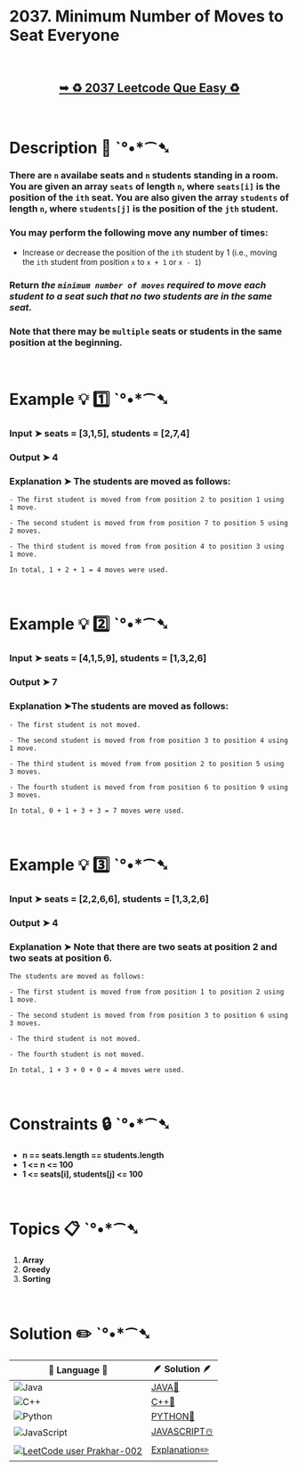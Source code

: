 # 2037. Minimum Number of Moves to Seat Everyone

</br>

<h2 align="center"> 

<a href="https://leetcode.com/problems/minimum-number-of-moves-to-seat-everyone/?envType=daily-question&envId=2024-06-23"><strong>➥ ♻️ 2037 Leetcode Que Easy ♻️</strong></a>
</h2>

</br>

# Description 📜 ˋ°•*⁀➷

### There are `n` availabe seats and `n` students standing in a room. You are given an array `seats` of length `n`, where `seats[i]` is the position of the `ith` seat. You are also given the array `students` of length `n`, where `students[j]` is the position of the `jth` student.

### You may perform the following move any number of times:

- Increase or decrease the position of the `ith` student by 1 (i.e., moving the `ith` student from position `x` to `x + 1` or `x - 1`)

### Return *the `minimum number of moves` required to move each student to a seat such that no two students are in the same seat.*

### Note that there may be `multiple` seats or students in the same position at the beginning.


</br>

# Example 💡 1️⃣ ˋ°•*⁀➷

  ### Input  ➤ seats = [3,1,5], students = [2,7,4]

  ### Output  ➤ 4

  ### Explanation  ➤ The students are moved as follows:

    - The first student is moved from from position 2 to position 1 using 1 move.

    - The second student is moved from from position 7 to position 5 using 2 moves.

    - The third student is moved from from position 4 to position 3 using 1 move.

    In total, 1 + 2 + 1 = 4 moves were used.

</br>

# Example 💡 2️⃣ ˋ°•*⁀➷

  ### Input ➤ seats = [4,1,5,9], students = [1,3,2,6]

  ### Output  ➤ 7

  ### Explanation ➤The students are moved as follows:
  
    - The first student is not moved.

    - The second student is moved from from position 3 to position 4 using 1 move.

    - The third student is moved from from position 2 to position 5 using 3 moves.

    - The fourth student is moved from from position 6 to position 9 using 3 moves.

    In total, 0 + 1 + 3 + 3 = 7 moves were used.


</br>

# Example 💡 3️⃣ ˋ°•*⁀➷

  ### Input ➤ seats = [2,2,6,6], students = [1,3,2,6]

  ### Output  ➤ 4

  ### Explanation ➤ Note that there are two seats at position 2 and two seats at position 6.
  
    The students are moved as follows:

    - The first student is moved from from position 1 to position 2 using 1 move.

    - The second student is moved from from position 3 to position 6 using 3 moves.

    - The third student is not moved.

    - The fourth student is not moved.

    In total, 1 + 3 + 0 + 0 = 4 moves were used.

</br>

# Constraints 🔒 ˋ°•*⁀➷

- **n == seats.length == students.length**
- **1 <= n <= 100**
- **1 <= seats[i], students[j] <= 100**

</br>

# Topics 📋 ˋ°•*⁀➷

1. **Array**
2. **Greedy**
3. **Sorting**


</br>

# Solution ✏️ ˋ°•*⁀➷

| 📒 Language 📒  | 🪶 Solution 🪶 |
| ------------- | ------------- |
|  ![Java](https://img.shields.io/badge/java-%23ED8B00.svg?style=for-the-badge&logo=openjdk&logoColor=white)  | [JAVA🍁](https://github.com/Prakhar-002/LEETCODE/blob/main/%F0%9F%93%9C%20Daily%20Challange%20%F0%9F%92%A1/06%20June%20%20%F0%9F%8C%9E%202024/13%20-%2006%20-%202024%20---%20%E2%9C%8F%EF%B8%8F%202037.%20Minimum%20Number%20of%20Moves%20to%20Seat%20Everyone%20%E2%98%83%EF%B8%8F%20%F0%9F%8D%81%20%F0%9F%8D%B0%20%F0%9F%92%96/%F0%9F%8D%81JAVA_2037_MinimumNumberOfMovesToSeatEveryone.java) |
|  ![C++](https://img.shields.io/badge/c++-%2300599C.svg?style=for-the-badge&logo=c%2B%2B&logoColor=white)  | [C++🎲](https://github.com/Prakhar-002/LEETCODE/blob/main/%F0%9F%93%9C%20Daily%20Challange%20%F0%9F%92%A1/06%20June%20%20%F0%9F%8C%9E%202024/13%20-%2006%20-%202024%20---%20%E2%9C%8F%EF%B8%8F%202037.%20Minimum%20Number%20of%20Moves%20to%20Seat%20Everyone%20%E2%98%83%EF%B8%8F%20%F0%9F%8D%81%20%F0%9F%8D%B0%20%F0%9F%92%96/%F0%9F%8E%B2CPP_2037_MinimumNumberOfMovesToSeatEveryone.cpp)  |
|  ![Python](https://img.shields.io/badge/python-3670A0?style=for-the-badge&logo=python&logoColor=ffdd54)    | [PYTHON🍰](https://github.com/Prakhar-002/LEETCODE/blob/main/%F0%9F%93%9C%20Daily%20Challange%20%F0%9F%92%A1/06%20June%20%20%F0%9F%8C%9E%202024/13%20-%2006%20-%202024%20---%20%E2%9C%8F%EF%B8%8F%202037.%20Minimum%20Number%20of%20Moves%20to%20Seat%20Everyone%20%E2%98%83%EF%B8%8F%20%F0%9F%8D%81%20%F0%9F%8D%B0%20%F0%9F%92%96/%F0%9F%8D%B0PYTHON_2037_MinimumNumberOfMovesToSeatEveryone.py) |
| ![JavaScript](https://img.shields.io/badge/javascript-%23323330.svg?style=for-the-badge&logo=javascript&logoColor=%23F7DF1E)   | [JAVASCRIPT☃️](https://github.com/Prakhar-002/LEETCODE/blob/main/%F0%9F%93%9C%20Daily%20Challange%20%F0%9F%92%A1/06%20June%20%20%F0%9F%8C%9E%202024/13%20-%2006%20-%202024%20---%20%E2%9C%8F%EF%B8%8F%202037.%20Minimum%20Number%20of%20Moves%20to%20Seat%20Everyone%20%E2%98%83%EF%B8%8F%20%F0%9F%8D%81%20%F0%9F%8D%B0%20%F0%9F%92%96/%E2%98%83%EF%B8%8FJAVASCRIPT_2037_MinimumNumberOfMovesToSeatEveryone.js) |
|  [![LeetCode user Prakhar-002](https://img.shields.io/badge/dynamic/json?style=for-the-badge&labelColor=black&color=%23ffa116&label=Solved&query=solvedOverTotal&url=https%3A%2F%2Fleetcode-badge.vercel.app%2Fapi%2Fusers%2FPrakhar-002&logo=leetcode&logoColor=yellow)](https://leetcode.com/Prakhar-002/)  | [Explanation✏️](https://leetcode.com/problems/minimum-number-of-moves-to-seat-everyone/solutions/5305555/easy-beats-detailed-explanation-formatted-java-c-js-py-git)  |
